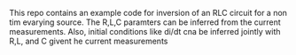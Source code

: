 This repo contains an example code for inversion of an RLC circuit for a non tim evarying source. 
The R,L,C paramters can be inferred from the current measurements. Also, initial conditions like di/dt cna be inferred jointly with R,L, and C givent he current measurements
